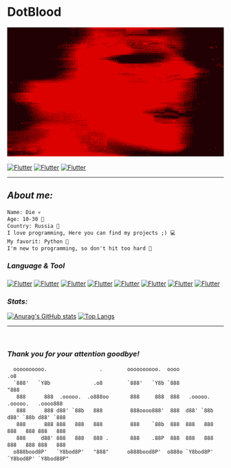 # <cnter> DotBlood </center>

[<img alt="Header" height="300" src="https://raw.githubusercontent.com/DotBlood/DotBlood/349a36902bf82af24e9185bfcdb3de7b8d651f6f/assets/img/2.gif" width="1000"/>](#)

[![Flutter](https://img.shields.io/badge/Home-a40900)](https://github.com/DotBlood) [![Flutter](https://img.shields.io/badge/Works-a40900)](https://github.com/DotBlood?tab=repositories) [![Flutter](https://img.shields.io/badge/MyWeb-a40900)](#)

----

## **_About me:_**
```
Name: Die 💀
Age: 10-30 👾
Country: Russia 🌆
I love programming, Here you can find my projects ;) 💻
My favorit: Python 🐍
I'm new to programming, so don't hit too hard 🥺
```


### **_Language & Tool_**
#####
[![Flutter](https://img.shields.io/badge/Python-a40900?style=for-the-badge&logo=Python)](#) [![Flutter](https://img.shields.io/badge/Django-a40900?style=for-the-badge&logo=Django)](#)
[![Flutter](https://img.shields.io/badge/C%2B%2B-a40900?style=for-the-badge&logo=C%2B%2B)](#) [![Flutter](https://img.shields.io/badge/C%23-a40900?style=for-the-badge&logo=dotnet)](#)
[![Flutter](https://img.shields.io/badge/Java-a40900?style=for-the-badge&logo=Java)](#) [![Flutter](https://img.shields.io/badge/MongoDB-a40900?style=for-the-badge&logo=mongodb)](#)
[![Flutter](https://img.shields.io/badge/sqlite-a40900?style=for-the-badge&logo=sqlite)](#) [![Flutter](https://img.shields.io/badge/MySQL-a40900?style=for-the-badge&logo=Mysql)](#)

### **_Stats:_**
[![Anurag's GitHub stats](https://github-readme-stats.vercel.app/api?username=DotBlood)](https://github.com/DotBlood)
[![Top Langs](https://github-readme-stats.vercel.app/api/top-langs/?username=DotBlood)](https://github.com/DotBlood)


---
<br/>

### **_Thank you for your attention goodbye!_**
``` color.red
  oooooooooo.                 .        oooooooooo.  oooo                            .o8  
  `888'   `Y8b              .o8        `888'   `Y8b `888                           "888  
   888      888  .ooooo.  .o888oo       888     888  888   .ooooo.   .ooooo.   .oooo888  
   888      888 d88' `88b   888         888oooo888'  888  d88' `88b d88' `88b d88' `888  
   888      888 888   888   888         888    `88b  888  888   888 888   888 888   888  
   888     d88' 888   888   888 .       888    .88P  888  888   888 888   888 888   888  
  o888bood8P'   `Y8bod8P'   "888"      o888bood8P'  o888o `Y8bod8P' `Y8bod8P' `Y8bod88P"                              
```
